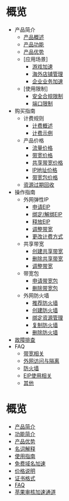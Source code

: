# 概览

* 产品简介
     * [产品概述](/pathx/introduction/Overview)
     * [产品功能](/pathx/introduction/Function)
     * [产品优势](/unet/introduction/Advantage)
     * [应用场景]
         * [游戏加速](/unet/introduction/Limit/Bandwidth)
         * [海外店铺管理](/unet/introduction/Limit/Firewall)
         * [企业业务加速](/unet/introduction/Limit/Bind_NAT)
     * [使用限制]
         * [安全合规限制](/unet/introduction/Limit/Bandwidth)
         * [端口限制](/unet/introduction/Limit/Firewall)
* 购买指南
     * 计费规则
         * [计费概述](/unet/buy/Rule/introduction)
         * [计费示例](/unet/buy/Rule/Example)
     * 产品价格
         * [流量价格](/unet/eip_price/traffic)
         * [带宽价格](/unet/eip_price/bandwidth)
         * [共享带宽价格](/unet/eip_price/sharebandwidth)
         * [IP地址价格](/unet/eip_price/ipaddress)
         * [带宽包价格](/unet/eip_price/bandwidthpackage)
     * [资源过期回收](/unet/eip_recycle/introduction)
* 操作指南
     * 外网弹性IP
         * [申请EIP](/unet/guide/EIP/Apply)
         * [绑定/解绑EIP](/unet/guide/EIP/Bind)
         * [释放EIP](/unet/guide/EIP/Release)
         * [调整带宽](/unet/guide/EIP/Adjust_Bandwidth)
         * [更改计费方式](/unet/guide/EIP/Change_Billingmethod)
     * 共享带宽
         * [创建共享带宽](/unet/guide/Shared_Bandwidth/Create)
         * [删除共享带宽](/unet/guide/Shared_Bandwidth/Delete)
         * [调整带宽](/unet/guide/Shared_Bandwidth/Adjust_Bandwidth)
     * 带宽包
         * [申请带宽包](/unet/guide/Bandwidth_Package/Apply)
         * [删除带宽包](/unet/guide/Bandwidth_Package/Delete)
     * 外网防火墙
         * [推荐防火墙](/unet/guide/Firewall/Recommended_Firewall)
         * [创建防火墙](/unet/guide/Firewall/Create)
         * [绑定资源管理](/unet/guide/Firewall/Bind)
         * [复制防火墙](/unet/guide/Firewall/Copy)
         * [删除防火墙](/unet/guide/Firewall/Delete)
* [故障排查](/unet/troubleshooting)
* FAQ
     * [带宽相关](/unet/faq/bandwidth)
     * [外网访问与隔离](/unet/faq/access)
     * [防火墙](/unet/faq/firewall)
     * [EIP使用相关](/unet/faq/eip)
     * [其他](/unet/faq/other)




# 概览

* [产品简介](/pathx/intro) 
* [功能简介](/pathx/function) 
* [产品优势](/pathx/superiority) 
* [名词解释](/pathx/concepts) 
* [使用指南](/pathx/briefguide) 
* [免费域名加速](pathx/domainacceleration)
* [价格说明](/pathx/price) 
* [证书格式](/pathx/sslformat) 
* [FAQ](/pathx/faq) 
* [苹果审核加速通道](/pathx/apple) 


